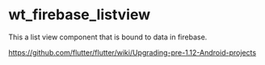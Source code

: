 # wt_firebase_listview
This a list view component that is bound to data in firebase.

https://github.com/flutter/flutter/wiki/Upgrading-pre-1.12-Android-projects